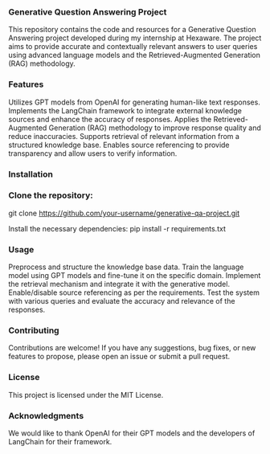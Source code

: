 ### Generative Question Answering Project

This repository contains the code and resources for a Generative Question Answering project developed during my internship at Hexaware. The project aims to provide accurate and contextually relevant answers to user queries using advanced language models and the Retrieved-Augmented Generation (RAG) methodology.

### Features

Utilizes GPT models from OpenAI for generating human-like text responses.
Implements the LangChain framework to integrate external knowledge sources and enhance the accuracy of responses.
Applies the Retrieved-Augmented Generation (RAG) methodology to improve response quality and reduce inaccuracies.
Supports retrieval of relevant information from a structured knowledge base.
Enables source referencing to provide transparency and allow users to verify information.

### Installation

### Clone the repository:
git clone https://github.com/your-username/generative-qa-project.git

Install the necessary dependencies: pip install -r requirements.txt
### Usage

Preprocess and structure the knowledge base data.
Train the language model using GPT models and fine-tune it on the specific domain.
Implement the retrieval mechanism and integrate it with the generative model.
Enable/disable source referencing as per the requirements.
Test the system with various queries and evaluate the accuracy and relevance of the responses.

### Contributing
Contributions are welcome! If you have any suggestions, bug fixes, or new features to propose, please open an issue or submit a pull request.

### License
This project is licensed under the MIT License.

### Acknowledgments
We would like to thank OpenAI for their GPT models and the developers of LangChain for their framework.




